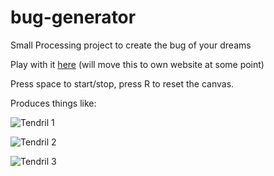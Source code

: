 # bug-generator
Small Processing project to create the bug of your dreams

Play with it [here](http://www.openprocessing.org/sketch/204471) (will move this to own website at some point)

Press space to start/stop, press R to reset the canvas.

Produces things like:

![Tendril 1](https://i.imgur.com/aNgUtBK.png)

![Tendril 2](https://i.imgur.com/6Ifj9fQ.png)

![Tendril 3](https://i.imgur.com/li2HPFl.png)
